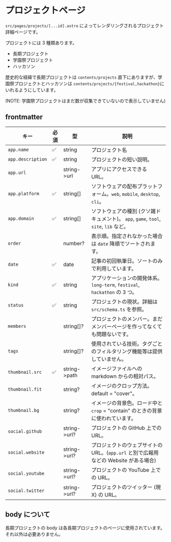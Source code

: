 # プロジェクトページ

`src/pages/projects/[...id].astro` によってレンダリングされるプロジェクト詳細ページです。

プロジェクトには 3 種類あります。

- 長期プロジェクト
- 学園祭プロジェクト
- ハッカソン

歴史的な経緯で長期プロジェクトは `contents/projects` 直下にありますが、学園祭プロジェクトとハッカソンは `contents/projects/{festival,hackathon}`にいれるようにしています。

(NOTE: 学園祭プロジェクトはまだ数が収集できていないので表示していません)

## frontmatter

| キー              | 必須 | 型           | 説明                                                                                  |
| ----------------- | ---- | ------------ | ------------------------------------------------------------------------------------- |
| `app.name`        | ✅   | string       | プロジェクト名                                                                        |
| `app.description` | ✅   | string       | プロジェクトの短い説明。                                                              |
| `app.url`         |      | string->url  | アプリにアクセスできる URL。                                                          |
| `app.platform`    | ✅   | string[]     | ソフトウェアの配布プラットフォーム。`web`, `mobile`, `desktop`, `cli`。               |
| `app.domain`      | ✅   | string[]     | ソフトウェアの種別 (クソ雑ドキュメント)。 `app`, `game`, `tool`, `site`, `lib` など。 |
| `order`           |      | number?      | 表示順。指定されなかった場合は `date` 降順でソートされます。                          |
| `date`            | ✅   | date         | 記事の初回執筆日。ソートのみで利用しています。                                        |
| `kind`            | ✅   | string       | アプリケーションの開発体系。`long-term`, `festival`, `hackathon` の 3 つ。            |
| `status`          | ✅   | string       | プロジェクトの現状。詳細は `src/schema.ts` を参照。                                   |
| `members`         |      | string[]?    | プロジェクトのメンバー。まだメンバーページを作ってなくても問題ないです。              |
| `tags`            |      | string[]?    | 使用されている技術。タグごとのフィルタリング機能等は提供していません。                |
| `thumbnail.src`   | ✅   | string->path | イメージファイルへの markdown からの相対パス。                                        |
| `thumbnail.fit`   |      | string?      | イメージのクロップ方法。 default = "cover"。                                          |
| `thumbnail.bg`    |      | string?      | イメージの背景色。ロード中と `crop` = "contain" のときの背景に使われています。        |
| `social.github`   |      | string->url? | プロジェクトの GitHub 上での URL。                                                    |
| `social.website`  |      | string->url? | プロジェクトのウェブサイトの URL。(`app.url` と別で広報用などの Website がある場合)   |
| `social.youtube`  |      | string->url? | プロジェクトの YouTube 上での URL。                                                   |
| `social.twitter`  |      | string->url? | プロジェクトのツイッター (現 X) の URL。                                              |

## body について

長期プロジェクトの body は各長期プロジェクトのページに使用されています。
それ以外は必要ありません。

